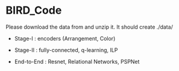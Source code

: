 # BIRD_Code

Please download the data from <link> and unzip it. It should create ./data/ 

- Stage-I     : encoders (Arrangement, Color)

- Stage-II    : fully-connected, q-learning, ILP

- End-to-End  : Resnet, Relational Networks, PSPNet
